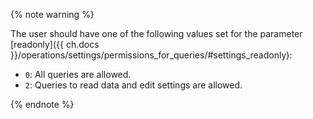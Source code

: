 {% note warning %}

The user should have one of the following values set for the parameter [readonly]({{ ch.docs }}/operations/settings/permissions_for_queries/#settings_readonly):

  - `0`: All queries are allowed.
  - `2`: Queries to read data and edit settings are allowed.

{% endnote %}

